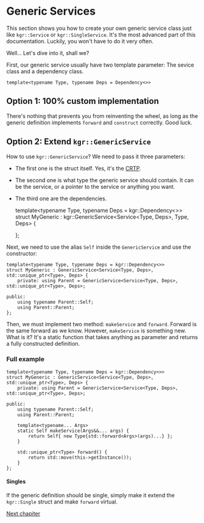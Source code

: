 Generic Services
================

This section shows you how to create your own generic service class just like `kgr::Service` or `kgr::SingleService`. It's the most advanced part of this documentation. Luckily, you won't have to do it very often.

Well... Let's dive into it, shall we?

First, our generic service usually have two template parameter: The sevice class and a dependency class.

    template<typename Type, typename Deps = Dependency<>>

## Option 1: 100% custom implementation

There's nothing that prevents you from reinventing the wheel, as long as the generic definition implements `forward` and `construct` correctly. Good luck.

## Option 2: Extend `kgr::GenericService`

How to use `kgr::GenericService`?
We need to pass it three parameters:

 * The first one is the struct itself. Yes, it's the [CRTP](https://en.wikipedia.org/wiki/Curiously_recurring_template_pattern).
 * The second one is what type the generic service should contain. It can be the service, or a pointer to the service or anything you want.
 * The third one are the dependencies.
 
    template<typename Type, typename Deps = kgr::Dependency<>>
    struct MyGeneric : kgr::GenericService<Service<Type, Deps>, Type, Deps> {
        
    };

Next, we need to use the alias `Self` inside the `GenericService` and use the constructor: 
 
    template<typename Type, typename Deps = kgr::Dependency<>>
    struct MyGeneric : GenericService<Service<Type, Deps>, std::unique_ptr<Type>, Deps> {
        private: using Parent = GenericService<Service<Type, Deps>, std::unique_ptr<Type>, Deps>;
    
    public:
        using typename Parent::Self;
        using Parent::Parent;
    };
    
Then, we must implement two method: `makeService` and `forward`.
Forward is the same forward as we know. However, `makeService` is something new. What is it? It's a static function that takes anything as parameter and returns a fully constructed definition.

### Full example
 
    template<typename Type, typename Deps = kgr::Dependency<>>
    struct MyGeneric : GenericService<Service<Type, Deps>, std::unique_ptr<Type>, Deps> {
        private: using Parent = GenericService<Service<Type, Deps>, std::unique_ptr<Type>, Deps>;
    
    public:
        using typename Parent::Self;
        using Parent::Parent;
        
        template<typename... Args>
        static Self makeService(Args&&... args) {
            return Self{ new Type{std::forward<Args>(args)...} };
        }

        std::unique_ptr<Type> forward() {
            return std::move(this->getInstance());
        }
    };
    
#### Singles

If the generic definition should be single, simply make it extend the `kgr::Single` struct and make `forward` virtual.

[Next chapiter](section8_structure.md)
